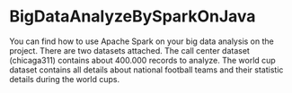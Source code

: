 # BigDataAnalyzeBySparkOnJava
You can find how to use Apache Spark on your big data analysis on the project. 
There are two datasets attached. 
The call center dataset (chicaga311) contains about 400.000 records to analyze.
The world cup dataset contains all details about national football teams and their statistic details during the world cups.
